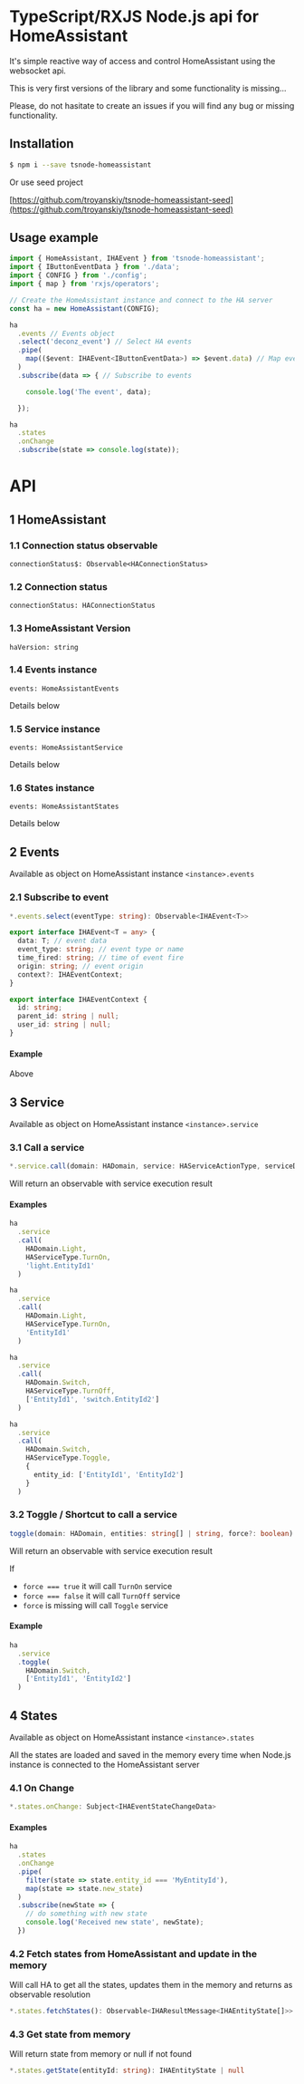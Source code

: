 # TypeScript/RXJS Node.js api for HomeAssistant

It's simple reactive way of access and control HomeAssistant using the
websocket api.

This is very first versions of the library and some functionality is missing...

Please, do not hasitate to create an issues if you will find any bug or missing functionality.

## Installation

```bash
$ npm i --save tsnode-homeassistant
```

Or use seed project

[https://github.com/troyanskiy/tsnode-homeassistant-seed](https://github.com/troyanskiy/tsnode-homeassistant-seed)

## Usage example

```typescript
import { HomeAssistant, IHAEvent } from 'tsnode-homeassistant';
import { IButtonEventData } from './data';
import { CONFIG } from './config';
import { map } from 'rxjs/operators';

// Create the HomeAssistant instance and connect to the HA server
const ha = new HomeAssistant(CONFIG);

ha
  .events // Events object
  .select('deconz_event') // Select HA events
  .pipe(
    map(($event: IHAEvent<IButtonEventData>) => $event.data) // Map event
  )
  .subscribe(data => { // Subscribe to events

    console.log('The event', data);

  });

ha
  .states
  .onChange
  .subscribe(state => console.log(state));

```

# API

## 1 HomeAssistant

### 1.1 Connection status observable

`connectionStatus$: Observable<HAConnectionStatus>`

### 1.2 Connection status

`connectionStatus: HAConnectionStatus`

### 1.3 HomeAssistant Version

`haVersion: string`

### 1.4 Events instance

`events: HomeAssistantEvents`

Details below

### 1.5 Service instance

`events: HomeAssistantService`

Details below

### 1.6 States instance

`events: HomeAssistantStates`

Details below




## 2 Events

Available as object on HomeAssistant instance `<instance>.events`

### 2.1 Subscribe to event

```typescript
*.events.select(eventType: string): Observable<IHAEvent<T>>
```

```typescript
export interface IHAEvent<T = any> {
  data: T; // event data
  event_type: string; // event type or name
  time_fired: string; // time of event fire
  origin: string; // event origin 
  context?: IHAEventContext;
}

export interface IHAEventContext {
  id: string;
  parent_id: string | null;
  user_id: string | null;
}
```

#### Example

Above

## 3 Service

Available as object on HomeAssistant instance `<instance>.service`

### 3.1 Call a service

```typescript
*.service.call(domain: HADomain, service: HAServiceActionType, serviceDataOrEntity?: any): Observable<IHAResultMessage>
```

Will return an observable with service execution result

#### Examples

```typescript
ha
  .service
  .call(
    HADomain.Light,
    HAServiceType.TurnOn,
    'light.EntityId1'
  )
```

```typescript
ha
  .service
  .call(
    HADomain.Light,
    HAServiceType.TurnOn,
    'EntityId1'
  )
```

```typescript
ha
  .service
  .call(
    HADomain.Switch,
    HAServiceType.TurnOff,
    ['EntityId1', 'switch.EntityId2']
  )
```

```typescript
ha
  .service
  .call(
    HADomain.Switch,
    HAServiceType.Toggle,
    {
      entity_id: ['EntityId1', 'EntityId2']
    }
  )
```

### 3.2 Toggle / Shortcut to call a service

```typescript
toggle(domain: HADomain, entities: string[] | string, force?: boolean): Observable<IHAResultMessage>
```
Will return an observable with service execution result

If 
* `force === true` it will call `TurnOn` service
* `force === false` it will call `TurnOff` service
* `force` is missing will call `Toggle` service


#### Example

```typescript
ha
  .service
  .toggle(
    HADomain.Switch,
    ['EntityId1', 'EntityId2']
  )
```

## 4 States

Available as object on HomeAssistant instance `<instance>.states`

All the states are loaded and saved in the memory every time when Node.js instance is connected to the HomeAssistant server

### 4.1 On Change

```typescript
*.states.onChange: Subject<IHAEventStateChangeData>
```

#### Examples

```typescript
ha
  .states
  .onChange
  .pipe(
    filter(state => state.entity_id === 'MyEntityId'),
    map(state => state.new_state)
  )
  .subscribe(newState => {
    // do something with new state
    console.log('Received new state', newState);
  })
```

### 4.2 Fetch states from HomeAssistant and update in the memory

Will call HA to get all the states, updates them in the memory and returns as observable resolution

```typescript
*.states.fetchStates(): Observable<IHAResultMessage<IHAEntityState[]>>
```

### 4.3 Get state from memory

Will return state from memory or null if not found

```typescript
*.states.getState(entityId: string): IHAEntityState | null
```



